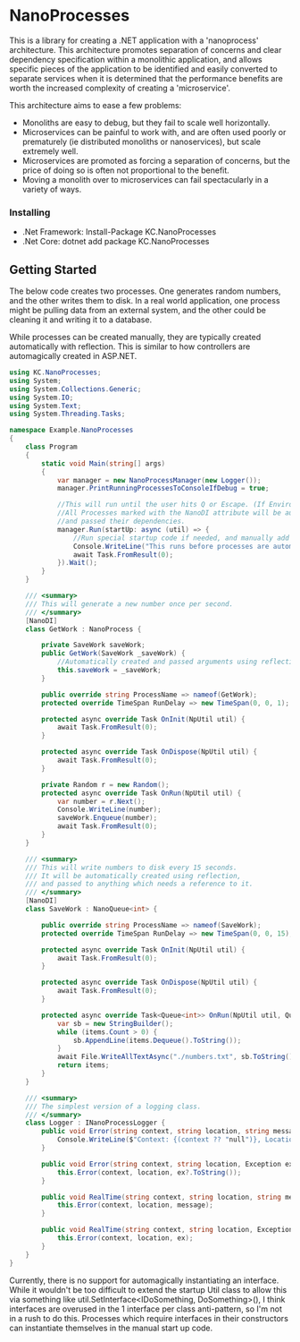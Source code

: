 # NanoProcesses

This is a library for creating a .NET application with a 'nanoprocess' architecture.
This architecture promotes separation of concerns and clear dependency specification
within a monolithic application, and allows specific pieces of the application to be
identified and easily converted to separate services when it is determined that the
performance benefits are worth the increased complexity of creating a 'microservice'.

This architecture aims to ease a few problems:
* Monoliths are easy to debug, but they fail to scale well horizontally.
* Microservices can be painful to work with, and are often used poorly or prematurely (ie distributed monoliths or nanoservices), but scale extremely well.
* Microservices are promoted as forcing a separation of concerns, but the price of doing so is often not proportional to the benefit.
* Moving a monolith over to microservices can fail spectacularly in a variety of ways.

### Installing

* .Net Framework: Install-Package KC.NanoProcesses
* .Net Core: dotnet add package KC.NanoProcesses

## Getting Started

The below code creates two processes. One generates random numbers, and the other writes them to disk.
In a real world application, one process might be pulling data from an external system, and the
other could be cleaning it and writing it to a database.

While processes can be created manually, they are typically created automatically with reflection.
This is similar to how controllers are automagically created in ASP.NET.

```C#
using KC.NanoProcesses;
using System;
using System.Collections.Generic;
using System.IO;
using System.Text;
using System.Threading.Tasks;

namespace Example.NanoProcesses
{
    class Program
    {
        static void Main(string[] args)
        {
            var manager = new NanoProcessManager(new Logger());
            manager.PrintRunningProcessesToConsoleIfDebug = true;

            //This will run until the user hits Q or Escape. (If Environment is interactive.)
            //All Processes marked with the NanoDI attribute will be automatically created
            //and passed their dependencies.
            manager.Run(startUp: async (util) => {
                //Run special startup code if needed, and manually add processes or dependencies:
                Console.WriteLine("This runs before processes are automatically instantiated.");
                await Task.FromResult(0);
            }).Wait();
        }
    }

    /// <summary>
    /// This will generate a new number once per second.
    /// </summary>
    [NanoDI]
    class GetWork : NanoProcess {

        private SaveWork saveWork;
        public GetWork(SaveWork _saveWork) {
            //Automatically created and passed arguments using reflection.
            this.saveWork = _saveWork;
        }

        public override string ProcessName => nameof(GetWork);
        protected override TimeSpan RunDelay => new TimeSpan(0, 0, 1);

        protected async override Task OnInit(NpUtil util) {
            await Task.FromResult(0);
        }

        protected async override Task OnDispose(NpUtil util) {
            await Task.FromResult(0);
        }

        private Random r = new Random();
        protected async override Task OnRun(NpUtil util) {
            var number = r.Next();
            Console.WriteLine(number);
            saveWork.Enqueue(number);
            await Task.FromResult(0);
        }
    }

    /// <summary>
    /// This will write numbers to disk every 15 seconds.
    /// It will be automatically created using reflection,
    /// and passed to anything which needs a reference to it.
    /// </summary>
    [NanoDI]
    class SaveWork : NanoQueue<int> {

        public override string ProcessName => nameof(SaveWork);
        protected override TimeSpan RunDelay => new TimeSpan(0, 0, 15);

        protected async override Task OnInit(NpUtil util) {
            await Task.FromResult(0);
        }

        protected async override Task OnDispose(NpUtil util) {
            await Task.FromResult(0);
        }

        protected async override Task<Queue<int>> OnRun(NpUtil util, Queue<int> items) {
            var sb = new StringBuilder();
            while (items.Count > 0) {
                sb.AppendLine(items.Dequeue().ToString());
            }
            await File.WriteAllTextAsync("./numbers.txt", sb.ToString());
            return items;
        }
    }

    /// <summary>
    /// The simplest version of a logging class.
    /// </summary>
    class Logger : INanoProcessLogger {
        public void Error(string context, string location, string message) {
            Console.WriteLine($"Context: {(context ?? "null")}, Location: {(location ?? "null")}, Message: {message ?? "null"}");
        }

        public void Error(string context, string location, Exception ex) {
            this.Error(context, location, ex?.ToString());
        }

        public void RealTime(string context, string location, string message) {
            this.Error(context, location, message);
        }

        public void RealTime(string context, string location, Exception ex) {
            this.Error(context, location, ex);
        }
    }
}
```

Currently, there is no support for automagically instantiating an interface.
While it wouldn't be too difficult to extend the startup Util class to allow
this via something like util.SetInterface<IDoSomething, DoSomething>(), I think interfaces
are overused in the 1 interface per class anti-pattern, so I'm not in a rush to do this.
Processes which require interfaces in their constructors can instantiate themselves in
the manual start up code.